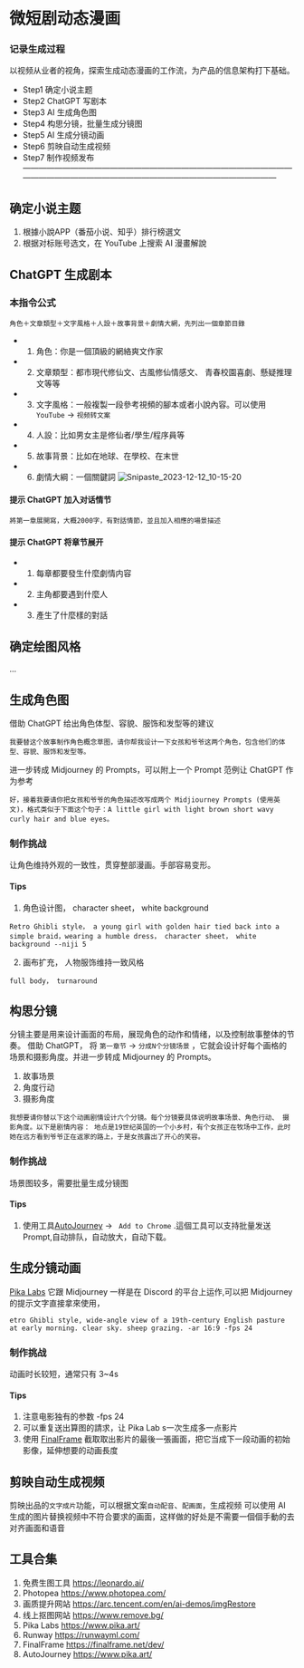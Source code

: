 # 微短剧动态漫画
### 记录生成过程
以视频从业者的视角，探索生成动态漫画的工作流，为产品的信息架构打下基础。
* Step1 确定小说主题
* Step2 ChatGPT 写剧本
* Step3 AI 生成角色图
* Step4 构思分镜，批量生成分镜图
* Step5 AI 生成分镜动画
* Step6 剪映自动生成视频
* Step7 制作视频发布
——————————————————————————————————————————————————————————————————
## 确定小说主题
1. 根據小說APP（番茄小说、知乎）排行榜選文
2. 根据对标账号选文，在 YouTube 上搜索 AI 漫畫解說

## ChatGPT 生成剧本

### 本指令公式
```  
角色＋文章類型＋文字風格＋人設＋故事背景＋劇情大網，先列出一個章節目錄
```
* 1. 角色：你是一個頂級的網絡爽文作家
* 2. 文章類型：都市現代修仙文、古風修仙情感文、 青春校園喜劇、懸疑推理文等等
* 3. 文字風格：一般複製一段參考視頻的腳本或者小說內容。可以使用 `YouTube` -> `视频转文案` 
* 4. 人設：比如男女主是修仙者/學生/程序員等
* 5. 故事背景：比如在地球、在學校、在末世
* 6. 劇情大綱：一個關鍵詞
![Snipaste_2023-12-12_10-15-20](https://github.com/qingqing-ux/Short-play-generation/assets/107176473/8c5934e8-df42-40a7-b728-1cac84f8ad88)

#### 提示 ChatGPT 加入对话情节
```  
將第一章展開寫，大概2000字，有對話情節，並且加入相應的場景描述
```
#### 提示 ChatGPT 将章节展开

* 1. 每章都要發生什麼劇情内容          
* 2. 主角都要遇到什麼人
* 3. 產生了什麼樣的對話 

## 确定绘图风格
...

## 生成角色图
借助 ChatGPT 给出角色体型、容貌、服饰和发型等的建议
```
我要替这个故事制作角色概念草图，请你帮我设计一下女孩和爷爷这两个角色，包含他们的体型、容貌、服饰和发型等。
```
进一步转成 Midjourney 的 Prompts，可以附上一个 Prompt 范例让 ChatGPT 作为参考
```
好，接着我要请你把女孩和爷爷的角色描述改写成两个 Midjiourney Prompts (使用英文)，格式类似于下面这个句子：A little girl with light brown short wavy curly hair and blue eyes。
```

### 制作挑战
让角色维持外观的一致性，贯穿整部漫画。手部容易变形。

#### Tips
1. 角色设计图， character sheet， white background
```
Retro Ghibli style， a young girl with golden hair tied back into a simple braid，wearing a humble dress， character sheet， white background --niji 5
```
2. 画布扩充， 人物服饰维持一致风格 
```
full body， turnaround
```
 
## 构思分镜
分镜主要是用来设计画面的布局，展现角色的动作和情绪，以及控制故事整体的节奏。 借助 ChatGPT， 将 `第一章节` -> `分成N个分镜场景` ，它就会设计好每个画格的场景和摄影角度。并进一步转成 Midjourney 的 Prompts。
1. 故事场景
2. 角度行动
3. 摄影角度
```  
我想要请你替以下这个动画剧情设计六个分镜。每个分镜要具体说明故事场景、角色行动、 摄影角度。以下是剧情内容： 地点是19世纪英国的一个小乡村，有个女孩正在牧场中工作，此时她在远方看到爷爷正在返家的路上，于是女孩露出了开心的笑容。
```
### 制作挑战
场景图较多，需要批量生成分镜图

#### Tips
1. 使用工具[AutoJourney](https://www.pika.art/)  -> ` Add to Chrome` .這個工具可以支持批量发送 Prompt,自动排队，自动放大，自动下载。


## 生成分镜动画
[Pika Labs](https://www.pika.art/) 它跟 Midjourney 一样是在 Discord 的平台上运作,可以把 Midjourney 的提示文字直接拿來使用，

```
etro Ghibli style, wide-angle view of a 19th-century English pasture at early morning. clear sky. sheep grazing. -ar 16:9 -fps 24 
```
### 制作挑战
动画时长较短，通常只有 3~4s

#### Tips
1. 注意电影独有的参数 -fps 24
2. 可以重复送出算图的請求，让 Pika Lab s一次生成多一点影片
3. 使用 [FinalFrame](https://finalframe.net/dev/) 截取取出影片的最後一張画面，把它当成下一段动画的初始影像，延伸想要的动画長度

## 剪映自动生成视频
剪映出品的`文字成片`功能，可以根据文案`自动配音`、`配画面`，生成视频
可以使用 AI 生成的图片替换视频中不符合要求的画面，这样做的好处是不需要一個個手動的去对齐画面和语音


## 工具合集
1. 免费生图工具  https://leonardo.ai/
2. Photopea  https://www.photopea.com/ 
3. 画质提升网站  https://arc.tencent.com/en/ai-demos/imgRestore
4. 线上抠图网站  https://www.remove.bg/
5. Pika Labs  https://www.pika.art/
6. Runway  https://runwayml.com/
7. FinalFrame  https://finalframe.net/dev/
8. AutoJourney  https://www.pika.art/
